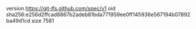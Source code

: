 version https://git-lfs.github.com/spec/v1
oid sha256:e256d2ffcad8867b2adeb81bda771959ee0ff145936e567194b07892ba49d1cd
size 7581

